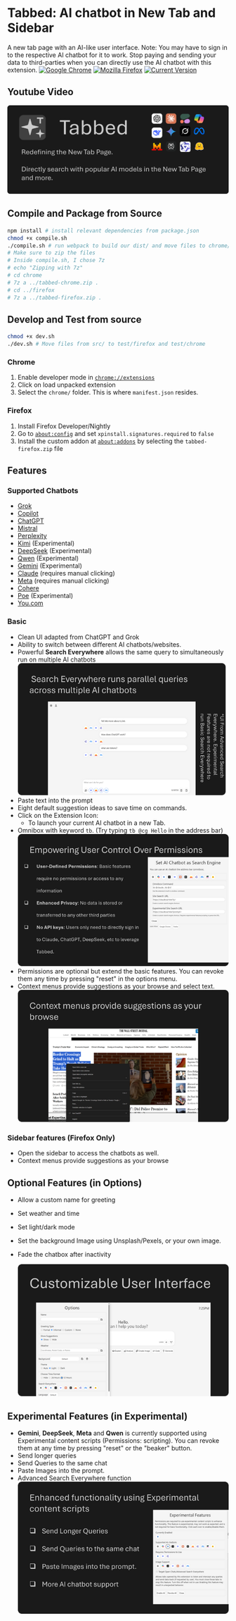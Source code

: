 # Tabbed: AI chatbot in New Tab and Sidebar

A new tab page with an AI-like user interface. Note: You may have to sign in to the respective AI chatbot for it to work. Stop paying and sending your data to third-parties when you can directly use the AI chatbot with this extension.
[![Google Chrome](https://img.shields.io/badge/Chrome-active-green.svg)](https://chromewebstore.google.com/detail/jbpmodbjedoloelbepnpfhjoohjjkand)
[![Mozilla Firefox](https://img.shields.io/badge/Firefox-active-green.svg)](https://addons.mozilla.org/en-US/firefox/addon/tabbed/)
[![Current Version](https://img.shields.io/badge/Github-1.0.9.6-green.svg)](https://github.com/DerivedFunction/bookish-octo-robot/)

## Youtube Video

[![Sample 1](./Promo/Marquee.png)](https://www.youtube.com/watch?v=PDgovF1dNBg)

## Compile and Package from Source

```sh
npm install # install relevant dependencies from package.json
chmod +x compile.sh
./compile.sh # run webpack to build our dist/ and move files to chrome/ and firefox/
# Make sure to zip the files
# Inside compile.sh, I chose 7z
# echo "Zipping with 7z"
# cd chrome
# 7z a ../tabbed-chrome.zip .
# cd ../firefox
# 7z a ../tabbed-firefox.zip .
```

## Develop and Test from source

```sh
chmod +x dev.sh
./dev.sh # Move files from src/ to test/firefox and test/chrome
```

### Chrome

1. Enable developer mode in [`chrome://extensions`](chrome://extensions)
2. Click on load unpacked extension
3. Select the `chrome/` folder. This is where `manifest.json` resides.

### Firefox

1. Install Firefox Developer/Nightly
2. Go to [`about:config`](about:config) and set `xpinstall.signatures.required` to `false`
3. Install the custom addon at [`about:addons`](about:addons) by selecting the `tabbed-firefox.zip` file

## Features

### Supported Chatbots

- [Grok](https://grok.com)
- [Copilot](https://copilot.microsoft.com)
- [ChatGPT](https:///chatgpt.com)
- [Mistral](https://mistral.ai)
- [Perplexity](https://perplexity.ai)
- [Kimi](https://kimi.com/) (Experimental)
- [DeepSeek](https://chat.deepseek.com/) (Experimental)
- [Qwen](https://chat.qwen.ai/) (Experimental)
- [Gemini](https://gemini.google.com/app) (Experimental)
- [Claude](https://claude.ai/new) (requires manual clicking)
- [Meta](https://meta.ai) (requires manual clicking)
- [Cohere](https://coral.cohere.com)
- [Poe](https://poe.com) (Experimental)
- [You.com](https://you.com)

### Basic

- Clean UI adapted from ChatGPT and Grok
- Ability to switch between different AI chatbots/websites.
- Powerful **Search Everywhere** allows the same query to simultaneously run on multiple AI chatbots
  ![Sample 3](./Promo/promo-3.png)
- Paste text into the prompt
- Eight default suggestion ideas to save time on commands.
- Click on the Extension Icon:
  - To launch your current AI chatbot in a new Tab.
- Omnibox with keyword `tb`. (Try typing `tb @cg Hello` in the address bar)
  ![promo-4](./Promo/promo-4.png)
- Permissions are optional but extend the basic features. You can revoke them any time by pressing "reset" in the options menu.
- Context menus provide suggestions as your browse and select text.
  ![promo-2](./Promo/promo-2.png)

### Sidebar features (Firefox Only)

- Open the sidebar to access the chatbots as well.
- Context menus provide suggestions as your browse

## Optional Features (in Options)

- Allow a custom name for greeting
- Set weather and time
- Set light/dark mode
- Set the background Image using Unsplash/Pexels, or your own image.
- Fade the chatbox after inactivity

  ![promo-1](./Promo/promo-1.png)

## Experimental Features (in Experimental)

- **Gemini**, **DeepSeek**, **Meta** and **Qwen** is currently supported using Experimental content scripts (Permissions: scripting). You can revoke them at any time by pressing "reset" or the "beaker" button.
- Send longer queries
- Send Queries to the same chat
- Paste Images into the prompt.
- Advanced Search Everywhere function
  ![promo-5](./Promo/promo-5.png)
